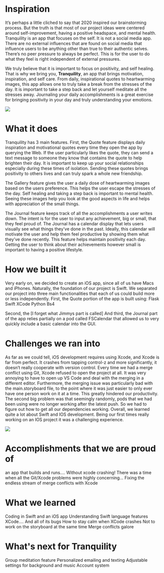 # Inspiration
It’s perhaps a little cliched to say that 2020 inspired our brainstorming process. But the truth is that most of our project ideas were centered around self-improvement, having a positive headspace, and mental health. Tranquility is an app that focuses on the self. It is not a social media app. There are no external influences that are found on social media that influence users to be anything other than true to their authentic selves. There’s no peer pressure to always be perfect. This is for the user to do what they feel is right independent of external pressures. 

We truly believe that it is important to focus on positivity, and self healing. That is why we bring you, **Tranquility**, an app that brings motivation, inspiration, and self care.  From daily, inspirational quotes to heartwarming images, this app allows one to truly take a break from the stresses of the day. It is important to take a step back and let yourself meditate all the stresses away. Journaling your daily accomplishments is a great exercise for bringing positivity in your day and truly understanding your emotions. 

![](https://media.giphy.com/media/DBbPjLMsQPruMkDcrd/giphy.gif)

# What it does
Tranquility has 3 main features. 
First, the Quote feature displays daily inspiration and motivational quotes every time they open the app by querying the Web. If the user particularly likes the quote, they can send a text message to someone they know that contains the quote to help brighten their day. It is important to keep up your social relationships especially during these times of isolation. Sending these quotes brings positivity to others lives and can truly spark a whole new friendship.  

The Gallery feature gives the user a daily dose of heartwarming images based on the users preference. This helps the user escape the stresses of the day. Self healing and taking a step back is important to mental health. Seeing these images help you look at the good aspects in life and helps with appreciation of the small things. 

The Journal feature keeps track of all the accomplishments a user writes down. The intent is for the user to input any achievement, big or small, that they feel proud of. The Journal has a calendar display that lets users visually see what things they’ve done in the past. Ideally, this calendar will motívate the user and help them feel productive by showing them what they’ve done recently. This feature helps maintain positivity each day. Getting the user to think about their achievements however small is important to having a positive lifestyle. 



# How we built it
Very early on, we decided to create an iOS app, since all of us have Macs and iPhones. Naturally, the foundation of our project is Swift. We separated our project into three main functionalities that each of us could build more or less independently. 
First, the Quote portion of the app is built using:
Flask
Swift
XCode
Python
Bs4

Second, the [I forget what Jimmys part is called]
And third, the Journal part of the app relies partially on a pod called FSCalendar that allowed us to very quickly include a basic calendar into the GUI.

# Challenges we ran into
As far as we could tell, iOS development requires using Xcode, and Xcode is far from perfect. It crashes from tapping control-z and more significantly, it doesn’t really cooperate with version control. Every time we had a merge conflict using Git, Xcode refused to open the project at all. It was very annoying to have to open up VS Code and deal with the merging in a different editor.  Furthermore, the merging issue was particularly bad with the main.storyboard file, to the point where it was just easier to only ever have one person work on it at a time. This greatly hindered our productivity. The second big problem was that seemingly randomly, pods that we had been using were no longer working after the latest push. So we had to figure out how to get all our dependencies working. Overall, we learned quite a lot about Swift and IOS development. Being our first times really working on an IOS project it was a challenging experience.

![](https://media.giphy.com/media/l1J9NRpOeS7i54xnW/giphy.gif)

# Accomplishments that we are proud of
an app that builds and runs…. Without xcode crashing!
There was a time when all the Git/Xcode problems were highly concerning…
Fixing the endless stream of merge conflicts with Xcode
 
# What we learned
Coding in Swift and an iOS app 
Understanding Swift language features
XCode…. And all of its bugs
How to stay calm when XCode crashes
Not to work on the storyboard at the same time
Merge conflicts galore

# What's next for Tranquility
Group meditation feature
Personalized emailing and texting 
Adjustable settings for background and music
Account system

